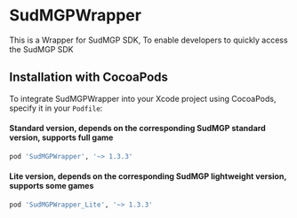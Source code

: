 # SudMGPWrapper

This is a Wrapper for SudMGP SDK, To enable developers to quickly access the SudMGP SDK

## Installation with CocoaPods

To integrate SudMGPWrapper into your Xcode project using CocoaPods, specify it in your `Podfile`:
#### Standard version, depends on the corresponding SudMGP standard version, supports full game
```ruby
pod 'SudMGPWrapper', '~> 1.3.3'

```
#### Lite version, depends on the corresponding SudMGP lightweight version, supports some games
```ruby
pod 'SudMGPWrapper_Lite', '~> 1.3.3'
```
